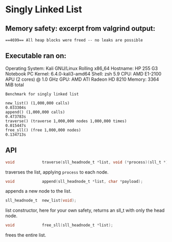 # Singly Linked List

## Memory safety: excerpt from valgrind output:
```
==4699== All heap blocks were freed -- no leaks are possible
```

## Executable ran on:
Operating System: Kali GNU/Linux Rolling x86_64
Hostname: HP 255 G3 Notebook PC
Kernel: 6.4.0-kali3-amd64
Shell: zsh 5.9
CPU: AMD E1-2100 APU (2 cores) @ 1.0 GHz
GPU: AMD ATI Radeon HD 8210
Memory: 3364 MiB total
```
Benchmark for singly linked list

new_list() (1,000,000 calls)                                    0.033304s
append() (1,000,000 calls)                                      0.473783s
traverse() (traverse 1,000,000 nodes 1,000,000 times)           0.015447s
free_sll() (free 1,000,000 nodes)                               0.134713s  
```

## API
```c
void			traverse(sll_headnode_t *list, void (*process)(sll_t *));
```
traverses the list, applying `process` to each node.

```c
void			append(sll_headnode_t *list, char *payload);
```
appends a new node to the list.

```c
sll_headnode_t	new_list(void);
```
list constructor, here for your own safety, returns an sll_t with only the head node.

```c
void			free_sll(sll_headnode_t *list);
```
frees the entire list.

